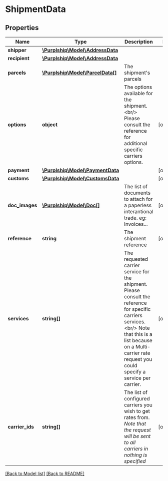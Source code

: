 # ShipmentData

## Properties
Name | Type | Description | Notes
------------ | ------------- | ------------- | -------------
**shipper** | [**\Purplship\Model\AddressData**](AddressData.md) |  | 
**recipient** | [**\Purplship\Model\AddressData**](AddressData.md) |  | 
**parcels** | [**\Purplship\Model\ParcelData[]**](ParcelData.md) | The shipment&#39;s parcels | 
**options** | **object** | The options available for the shipment.&lt;br/&gt; Please consult the reference for additional specific carriers options. | [optional] 
**payment** | [**\Purplship\Model\PaymentData**](PaymentData.md) |  | [optional] 
**customs** | [**\Purplship\Model\CustomsData**](CustomsData.md) |  | [optional] 
**doc_images** | [**\Purplship\Model\Doc[]**](Doc.md) | The list of documents to attach for a paperless interantional trade.  eg: Invoices... | [optional] 
**reference** | **string** | The shipment reference | [optional] 
**services** | **string[]** | The requested carrier service for the shipment.  Please consult the reference for specific carriers services.&lt;br/&gt; Note that this is a list because on a Multi-carrier rate request you could specify a service per carrier. | [optional] 
**carrier_ids** | **string[]** | The list of configured carriers you wish to get rates from.  *Note that the request will be sent to all carriers in nothing is specified* | [optional] 

[[Back to Model list]](../README.md#documentation-for-models) [[Back to README]](../README.md)


